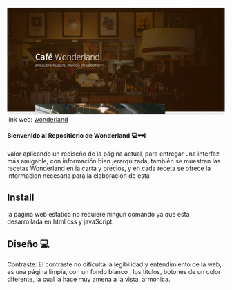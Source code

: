 ![wonderland](https://raw.githubusercontent.com/fagust1992/cv/main/img/imagen-readme-wonderland.png "wonderland")
link web:
[wonderland](https://lovely-sherbet-a98514.netlify.app/)

#### Bienvenido al Repositiorio de Wonderland 💻🕶I
 valor aplicando un rediseño de la página actual, para entregar una interfaz más amigable, con información bien jerarquizada, también se muestran las recetas Wonderland en la carta y precios, y en cada receta se ofrece la informacion necesaria para la elaboración de esta 

## Install
la pagina web estatica no requiere ningun comando ya que esta desarrollada en html css y javaScript.

## Diseño 💻
 Contraste: El contraste no dificulta la legibilidad y entendimiento de la  web, es una página limpia, con un fondo blanco , los títulos, botones de un color diferente, la cual la hace muy amena a la vista, armónica.

